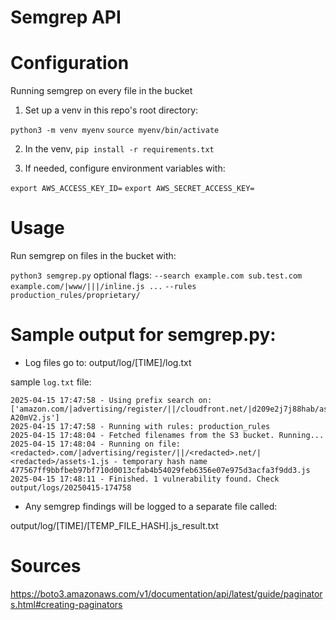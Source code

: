 # Semgrep API

# Configuration

Running semgrep on every file in the bucket

1. Set up a venv in this repo's root directory:

`python3 -m venv myenv`
`source myenv/bin/activate`

2. In the venv, `pip install -r requirements.txt`

3. If needed, configure environment variables with:

`export AWS_ACCESS_KEY_ID=`
`export AWS_SECRET_ACCESS_KEY=`

# Usage

Run semgrep on files in the bucket with:

`python3 semgrep.py` optional flags: `--search example.com sub.test.com example.com/|www/|||/inline.js ...` `--rules production_rules/proprietary/`

# Sample output for semgrep.py:

- Log files go to: output/log/[TIME]/log.txt

sample `log.txt` file:

```
2025-04-15 17:47:58 - Using prefix search on: ['amazon.com/|advertising/register/||/cloudfront.net/|d209e2j7j88hab/assets-A20mV2.js']
2025-04-15 17:47:58 - Running with rules: production_rules
2025-04-15 17:48:04 - Fetched filenames from the S3 bucket. Running...
2025-04-15 17:48:04 - Running on file: <redacted>.com/|advertising/register/||/<redacted>.net/|<redacted>/assets-1.js - temporary hash name 477567ff9bbfbeb97bf710d0013cfab4b54029feb6356e07e975d3acfa3f9dd3.js
2025-04-15 17:48:11 - Finished. 1 vulnerability found. Check output/logs/20250415-174758
```

- Any semgrep findings will be logged to a separate file called:

output/log/[TIME]/[TEMP_FILE_HASH].js_result.txt


# Sources

https://boto3.amazonaws.com/v1/documentation/api/latest/guide/paginators.html#creating-paginators